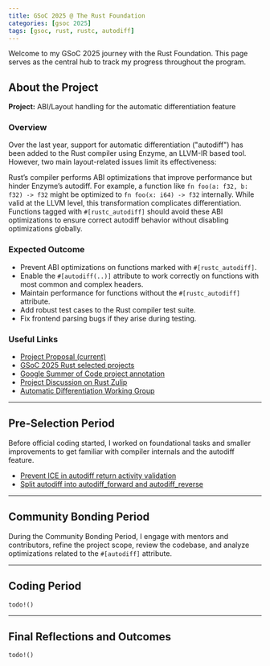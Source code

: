 ```yaml
---
title: GSoC 2025 @ The Rust Foundation
categories: [gsoc 2025]
tags: [gsoc, rust, rustc, autodiff]
---
```


Welcome to my GSoC 2025 journey with the Rust Foundation. This page serves as the central hub to track my progress throughout the program.

## About the Project

**Project:** ABI/Layout handling for the automatic differentiation feature

### Overview

Over the last year, support for automatic differentiation ("autodiff") has been added to the Rust compiler using Enzyme, an LLVM-IR based tool. However, two main layout-related issues limit its effectiveness:

Rust’s compiler performs ABI optimizations that improve performance but hinder Enzyme’s autodiff. For example, a function like `fn foo(a: f32, b: f32) -> f32` might be optimized to `fn foo(x: i64) -> f32` internally. While valid at the LLVM level, this transformation complicates differentiation. Functions tagged with `#[rustc_autodiff]` should avoid these ABI optimizations to ensure correct autodiff behavior without disabling optimizations globally.

### Expected Outcome

- Prevent ABI optimizations on functions marked with `#[rustc_autodiff]`.
- Enable the `#[autodiff(..)]` attribute to work correctly on functions with most common and complex headers.
- Maintain performance for functions without the `#[rustc_autodiff]` attribute.
- Add robust test cases to the Rust compiler test suite.
- Fix frontend parsing bugs if they arise during testing.

### Useful Links

- [Project Proposal (current)](/posts/gsoc2025-proposal)  
- [GSoC 2025 Rust selected projects](https://github.com/rust-lang/google-summer-of-code/blob/main/gsoc/runs/2025.md)
- [Google Summer of Code project annotation](https://summerofcode.withgoogle.com/programs/2025/projects/USQvru7i)  
- [Project Discussion on Rust Zulip](https://rust-lang.zulipchat.com/#narrow/channel/421156-gsoc/topic/Project.3A.20ABI.2FLayout.20handling.20for.20autodiff/with/516963958)  
- [Automatic Differentiation Working Group](https://rust-lang.zulipchat.com/#narrow/channel/390790-wg-autodiff) 

---

## Pre-Selection Period

Before official coding started, I worked on foundational tasks and smaller improvements to get familiar with compiler internals and the autodiff feature.

- [Prevent ICE in autodiff return activity validation](/posts/prevent-ice/)
- [Split autodiff into autodiff_forward and autodiff_reverse](/posts/split-autodiff/)

---

## Community Bonding Period

During the Community Bonding Period, I engage with mentors and contributors, refine the project scope, review the codebase, and analyze optimizations related to the `#[autodiff]` attribute.

---

## Coding Period

`todo!()`

---

## Final Reflections and Outcomes

`todo!()`